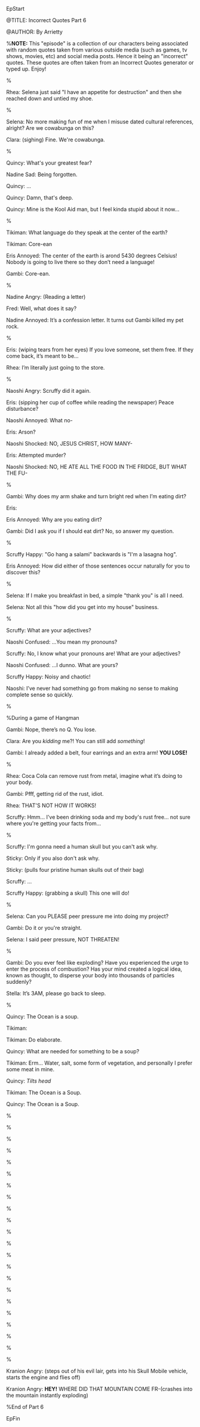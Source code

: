 EpStart

<!-- Epilogue Info -->

@TITLE: Incorrect Quotes Part 6

@AUTHOR: By Arrietty


%**NOTE:** This "episode" is a collection of our characters being associated with random quotes taken from various outside media (such as games, tv shows, movies, etc) and social media posts. Hence it being an "incorrect" quotes. These quotes are often taken from an Incorrect Quotes generator or typed up. Enjoy!

%

Rhea: Selena just said "I have an appetite for destruction" and then she reached down and untied my shoe.

%

Selena: No more making fun of me when I misuse dated cultural references, alright? Are we cowabunga on this?

Clara: (sighing) Fine. We're cowabunga.

%

Quincy: What's your greatest fear?

Nadine Sad: Being forgotten.

Quincy: ...

Quincy: Damn, that's deep.

Quincy: Mine is the Kool Aid man, but I feel kinda stupid about it now...

%

Tikiman: What language do they speak at the center of the earth?

Tikiman: Core-ean

Eris Annoyed: The center of the earth is arond 5430 degrees Celsius! Nobody is going to live there so they don’t need a language!

Gambi: Core-ean.

%

Nadine Angry: (Reading a letter)

Fred: Well, what does it say?

Nadine Annoyed: It’s a confession letter. It turns out Gambi killed my pet rock.

%

Eris: (wiping tears from her eyes) If you love someone, set them free. If they come back, it’s meant to be…

Rhea: I’m literally just going to the store.

%

Naoshi Angry: Scruffy did it again.

Eris: (sipping her cup of coffee while reading the newspaper) Peace disturbance? 

Naoshi Annoyed: What no- 

Eris: Arson? 

Naoshi Shocked: NO, JESUS CHRIST, HOW MANY- 

Eris: Attempted murder? 

Naoshi Shocked: NO, HE ATE ALL THE FOOD IN THE FRIDGE, BUT WHAT THE FU-

%

Gambi: Why does my arm shake and turn bright red when I’m eating dirt?

Eris:

Eris Annoyed: Why are you eating dirt?

Gambi: Did I ask you if I should eat dirt? No, so answer my question.

%

Scruffy Happy: "Go hang a salami" backwards is "I'm a lasagna hog".

Eris Annoyed: How did either of those sentences occur naturally for you to discover this?

%

Selena: If I make you breakfast in bed, a simple "thank you" is all I need.

Selena: Not all this "how did you get into my house" business.

%

Scruffy: What are your adjectives?

Naoshi Confused: …You mean my pronouns?

Scruffy: No, I know what your pronouns are! What are your adjectives?

Naoshi Confused: …I dunno. What are yours?

Scruffy Happy: Noisy and chaotic!

Naoshi: I’ve never had something go from making no sense to making complete sense so quickly.

%

%During a game of Hangman

Gambi: Nope, there’s no Q. You lose.

Clara: Are you *kidding* me?! You can still add *something*!

Gambi: I already added a belt, four earrings and an extra arm! **YOU LOSE!**

%

Rhea: Coca Cola can remove rust from metal, imagine what it’s doing to your body.

Gambi: Pfff, getting rid of the rust, idiot.

Rhea: THAT'S NOT HOW IT WORKS!

Scruffy: Hmm... I've been drinking soda and my body's rust free... not sure where you're getting your facts from...

%

Scruffy: I'm gonna need a human skull but you can't ask why.

Sticky: Only if you also don't ask why.

Sticky: (pulls four pristine human skulls out of their bag)

Scruffy: ...

Scruffy Happy: (grabbing a skull) This one will do!

%

Selena: Can you PLEASE peer pressure me into doing my project?

Gambi: Do it or you're straight.

Selena: I said peer pressure, NOT THREATEN!

%

Gambi: Do you ever feel like exploding? Have you experienced the urge to enter the process of combustion? Has your mind created a logical idea, known as thought, to disperse your body into thousands of particles suddenly?

Stella: It’s 3AM, please go back to sleep.

%


Quincy: The Ocean is a soup. 

Tikiman: 

Tikiman: Do elaborate.

Quincy: What are needed for something to be a soup? 

Tikiman: Erm... Water, salt, some form of vegetation, and personally I prefer some meat in mine.  

Quincy: *Tilts head* 

Tikiman: The Ocean is a Soup. 

Quincy: The Ocean is a Soup.

%



%



%



%



%



%



%



%



%



%



%



%



%



%



%



%



%



%



%



%



%



%

Kranion Angry: (steps out of his evil lair, gets into his Skull Mobile vehicle, starts the engine and flies off)

Kranion Angry: **HEY!** WHERE DID THAT MOUNTAIN COME FR-(crashes into the mountain instantly exploding)

%End of Part 6

EpFin

<script src="{{ '/assets/js/EpFormatter.js' | relative_url }}"></script>
